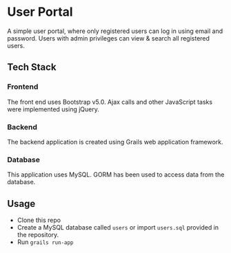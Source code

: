 # User Portal

A simple user portal, where only registered users can log in using email and password. Users with admin privileges can view & search all registered users.

## Tech Stack

### Frontend

The front end uses Bootstrap v5.0. Ajax calls and other JavaScript tasks were implemented using jQuery.

### Backend

The backend application is created using Grails web application framework.

### Database

This application uses MySQL. GORM has been used to access data from the database.

## Usage

- Clone this repo
- Create a MySQL database called `users` or import `users.sql` provided in the repository.
- Run `grails run-app`
